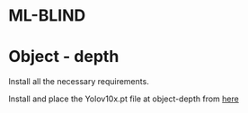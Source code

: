 # ML-BLIND

# Object - depth

Install all the necessary requirements.

Install and place the Yolov10x.pt file at object-depth from [here](https://github.com/jameslahm/yolov10/releases/download/v1.0/yolov10x.pt)
